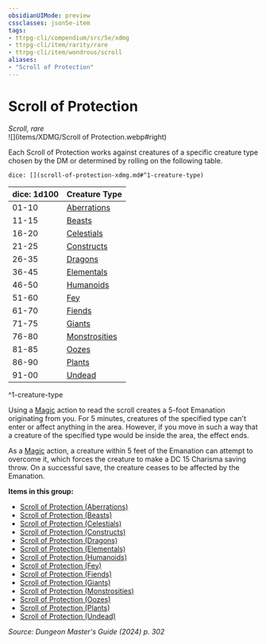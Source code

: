 ```yaml
---
obsidianUIMode: preview
cssclasses: json5e-item
tags:
- ttrpg-cli/compendium/src/5e/xdmg
- ttrpg-cli/item/rarity/rare
- ttrpg-cli/item/wondrous/scroll
aliases: 
- "Scroll of Protection"
---
```

# Scroll of Protection
*Scroll, rare*  
![](items/XDMG/Scroll of Protection.webp#right)  


Each Scroll of Protection works against creatures of a specific creature type chosen by the DM or determined by rolling on the following table.

`dice: [](scroll-of-protection-xdmg.md#^1-creature-type)`

| dice: 1d100 | Creature Type |
|-------------|---------------|
| 01-10 | [Aberrations](scroll-of-protection-aberrations-xdmg.md) |
| 11-15 | [Beasts](scroll-of-protection-beasts-xdmg.md) |
| 16-20 | [Celestials](scroll-of-protection-celestials-xdmg.md) |
| 21-25 | [Constructs](scroll-of-protection-constructs-xdmg.md) |
| 26-35 | [Dragons](scroll-of-protection-dragons-xdmg.md) |
| 36-45 | [Elementals](scroll-of-protection-elementals-xdmg.md) |
| 46-50 | [Humanoids](scroll-of-protection-humanoids-xdmg.md) |
| 51-60 | [Fey](scroll-of-protection-fey-xdmg.md) |
| 61-70 | [Fiends](scroll-of-protection-fiends-xdmg.md) |
| 71-75 | [Giants](scroll-of-protection-giants-xdmg.md) |
| 76-80 | [Monstrosities](scroll-of-protection-monstrosities-xdmg.md) |
| 81-85 | [Oozes](scroll-of-protection-oozes-xdmg.md) |
| 86-90 | [Plants](scroll-of-protection-plants-xdmg.md) |
| 91-00 | [Undead](scroll-of-protection-undead-xdmg.md) |
^1-creature-type

Using a [Magic](actions.md#Magic) action to read the scroll creates a 5-foot Emanation originating from you. For 5 minutes, creatures of the specified type can't enter or affect anything in the area. However, if you move in such a way that a creature of the specified type would be inside the area, the effect ends.

As a [Magic](actions.md#Magic) action, a creature within 5 feet of the Emanation can attempt to overcome it, which forces the creature to make a DC 15 Charisma saving throw. On a successful save, the creature ceases to be affected by the Emanation.

**Items in this group:**

- [Scroll of Protection (Aberrations)](scroll-of-protection-aberrations-xdmg.md)
- [Scroll of Protection (Beasts)](scroll-of-protection-beasts-xdmg.md)
- [Scroll of Protection (Celestials)](scroll-of-protection-celestials-xdmg.md)
- [Scroll of Protection (Constructs)](scroll-of-protection-constructs-xdmg.md)
- [Scroll of Protection (Dragons)](scroll-of-protection-dragons-xdmg.md)
- [Scroll of Protection (Elementals)](scroll-of-protection-elementals-xdmg.md)
- [Scroll of Protection (Humanoids)](scroll-of-protection-humanoids-xdmg.md)
- [Scroll of Protection (Fey)](scroll-of-protection-fey-xdmg.md)
- [Scroll of Protection (Fiends)](scroll-of-protection-fiends-xdmg.md)
- [Scroll of Protection (Giants)](scroll-of-protection-giants-xdmg.md)
- [Scroll of Protection (Monstrosities)](scroll-of-protection-monstrosities-xdmg.md)
- [Scroll of Protection (Oozes)](scroll-of-protection-oozes-xdmg.md)
- [Scroll of Protection (Plants)](scroll-of-protection-plants-xdmg.md)
- [Scroll of Protection (Undead)](scroll-of-protection-undead-xdmg.md)

*Source: Dungeon Master's Guide (2024) p. 302*